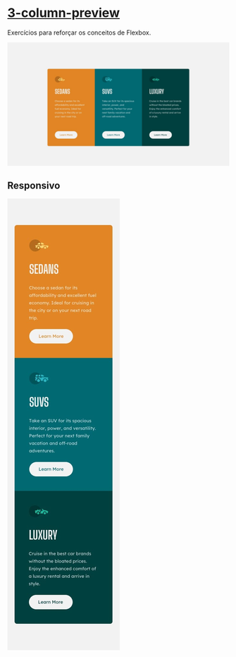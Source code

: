 # <a href="https://devnylo.github.io/3-column-preview/">3-column-preview</a>

Exercícios para reforçar os conceitos de Flexbox.

<img src="https://github.com/DevNylo/DevNylo/blob/main/Preview-Pages/3-columns.jpg"></img>

## Responsivo

<img src="https://github.com/DevNylo/DevNylo/blob/main/Preview-Pages/3-columns-resp.jpg"></img>

